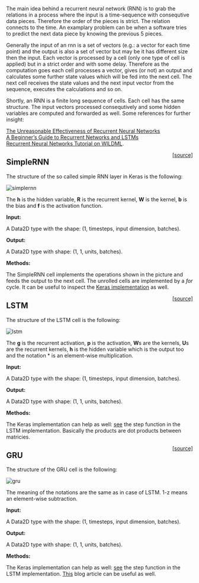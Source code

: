 The main idea behind a recurrent neural network (RNN) is to grab the relations in a process where the input is a time-sequence with consequtive data pieces. Therefore the order of the pieces is strict. The relation connects to the time. An examplary problem can be when a software tries to predict the next data piece by knowing the previous 5 pieces. 

Generally the input of an rnn is a set of vectors (e.g.: a vector for each time point) and the output is also a set of vector but may be it has different size then the input. Each vector is processed by a cell (only one type of cell is applied) but in a strict order and with some delay. Therefore as the computation goes each cell processes a vector, gives (or not) an output and calculates some further state values which will be fed into the next cell. The next cell receives the state values and the next input vector from the sequence, executes the calculations and so on. 

Shortly, an RNN is a finite long sequence of cells. Each cell has the same structure. The input vectors processed consequtively and some hidden variables are computed and forwarded as well. Some references for further insight:

[The Unreasonable Effectiveness of Recurrent Neural Networks](http://karpathy.github.io/2015/05/21/rnn-effectiveness/)<br>
[A Beginner’s Guide to Recurrent Networks and LSTMs](https://deeplearning4j.org/lstm#a-beginners-guide-to-recurrent-networks-and-lstms)<br>
[Recurrent Neural Networks Tutorial on WILDML](http://www.wildml.com/2015/09/recurrent-neural-networks-tutorial-part-1-introduction-to-rnns/).


<span style="float:right;">[[source]](https://github.com/adamtiger/NNSharp/blob/master/NNSharp/Kernels/CPUKernels/SimpleRNNKernel.cs#L12)</span>
## SimpleRNN

The structure of the so called simple RNN layer in Keras is the following:

![simplernn](https://drive.google.com/uc?export=download&id=0B97L9zqg-lnwUXZjSUVOUjBJZEE)

The **h** is the hidden variable, **R** is the recurrent kernel, **W** is the kernel, **b** is the bias and **f** is the activation function. 

**Input:**

A Data2D type with the shape: (1, timesteps, input dimension, batches).

**Output:**

A Data2D type with shape: (1, 1, units, batches). 

**Methods:**

The SimpleRNN cell implements the operations shown in the picture and feeds the output to the next cell. The unrolled cells are implemented by a *for* cycle. It can be useful to inspect the [Keras implementation](https://github.com/fchollet/keras/blob/master/keras/layers/recurrent.py#L555) as well.

<span style="float:right;">[[source]](https://github.com/adamtiger/NNSharp/blob/master/NNSharp/Kernels/CPUKernels/LSTMKernel.cs#L11)</span>
## LSTM

The structure of the LSTM cell is the following:

![lstm](https://drive.google.com/uc?export=download&id=0B97L9zqg-lnwMFZWRFJrSXFtd28)

The **g** is the recurrent activation, **p** is the activation, **W**s are the kernels, **U**s are the recurrent kernels, **h** is the hidden variable which is the output too and the notation * is an element-wise multiplication.

**Input:**

A Data2D type with the shape: (1, timesteps, input dimension, batches).

**Output:**

A Data2D type with shape: (1, 1, units, batches).

**Methods:**

The Keras implementation can help as well: [see](https://github.com/fchollet/keras/blob/master/keras/layers/recurrent.py#L1123) the step function in the LSTM implementation. Basically the products are dot products between matricies.

<span style="float:right;">[[source]](https://github.com/adamtiger/NNSharp/blob/master/NNSharp/Kernels/CPUKernels/GRUKernel.cs#L11)</span>
## GRU

The structure of the GRU cell is the following:

![gru](https://drive.google.com/uc?export=download&id=0B97L9zqg-lnwcU4tVVVQS0d3VmM)

The meaning of the notations are the same as in case of LSTM. 1-z means an element-wise subtraction. 

**Input:**

A Data2D type with the shape: (1, timesteps, input dimension, batches).

**Output:**

A Data2D type with shape: (1, 1, units, batches).

**Methods:**

The Keras implementation can help as well: [see](https://github.com/fchollet/keras/blob/master/keras/layers/recurrent.py#L828) the step function in the LSTM implementation. [This](http://www.wildml.com/2015/10/recurrent-neural-network-tutorial-part-4-implementing-a-grulstm-rnn-with-python-and-theano/) blog article can be useful as well.
